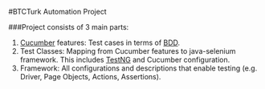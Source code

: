 #BTCTurk Automation Project

###Project consists of 3 main parts:

1. [Cucumber](https://cucumber.io/ "What is Cucumber?") features: Test cases in terms of [BDD](http://toolsqa.com/cucumber/behavior-driven-development/ "What is BDD?").
2. Test Classes: Mapping from Cucumber features to java-selenium framework. This includes [TestNG](http://testng.org/doc/ "What is TestNG?") and Cucumber configuration.
3. Framework: All configurations and descriptions that enable testing (e.g. Driver, Page Objects, Actions, Assertions).


